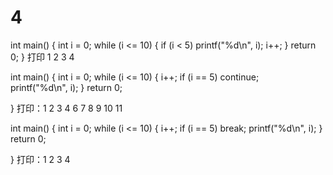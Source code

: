 # 4
int main()
{
	int i = 0;
	while (i <= 10)
	{
		if (i < 5)
			printf("%d\n", i);
		i++;
	}
	return 0;
}
 打印 1 2 3 4 

int main()
{
	int i = 0;
	while (i <= 10)
	{
		i++;
		if (i == 5)	
		continue;				
	printf("%d\n", i);
	}
	return 0;

}
打印：1 2 3 4 6 7 8 9 10 11

int main()
{
	int i = 0;
	while (i <= 10)
	{
		i++;
		if (i == 5)
			break;
		printf("%d\n", i);
	}
	return 0;

}
打印：1 2 3 4
